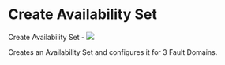 # Create Availability Set

Create Availability Set  - <a href="https://azuredeploy.net" target="_blank">
    <img src="http://azuredeploy.net/deploybutton.png"/>
</a>

Creates an Availability Set and configures it for 3 Fault Domains.
